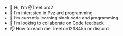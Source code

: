 - 👋 Hi, I’m @TreeLord2
- 👀 I’m interested in Pvz and programming
- 🌱 I’m currently learning block code and programming 
- 💞️ I’m looking to collaborate on Code feedback
- 📫 How to reach me TreeLord2#8455 on discord

<!---
TreeLord2/TreeLord2 is a ✨ special ✨ repository because its `README.md` (this file) appears on your GitHub profile.
You can click the Preview link to take a look at your changes.
--->
